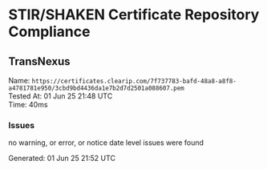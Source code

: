 # STIR/SHAKEN Certificate Repository Compliance

## TransNexus

Name: `https://certificates.clearip.com/7f737783-bafd-48a8-a8f8-a4781781e950/3cbd9bd4436da1e7b2d7d2501a088607.pem`\
Tested At: 01 Jun 25 21:48 UTC\
Time: 40ms

### Issues

no warning, or error, or notice date level issues were found

Generated: 01 Jun 25 21:52 UTC